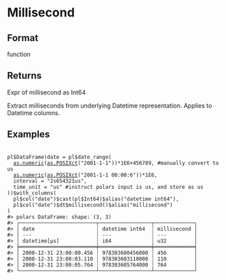 # Millisecond

## Format

function

## Returns

Expr of millisecond as Int64

Extract milliseconds from underlying Datetime representation. Applies to Datetime columns.

## Examples

<pre class='r-example'> <code> <span class='r-in'><span></span></span>
<span class='r-in'><span><span class='va'>pl</span><span class='op'>$</span><span class='fu'>DataFrame</span><span class='op'>(</span>date <span class='op'>=</span> <span class='va'>pl</span><span class='op'>$</span><span class='fu'>date_range</span><span class='op'>(</span></span></span>
<span class='r-in'><span>  <span class='fu'><a href='https://rdrr.io/r/base/numeric.html'>as.numeric</a></span><span class='op'>(</span><span class='fu'><a href='https://rdrr.io/r/base/as.POSIXlt.html'>as.POSIXct</a></span><span class='op'>(</span><span class='st'>"2001-1-1"</span><span class='op'>)</span><span class='op'>)</span><span class='op'>*</span><span class='fl'>1E6</span><span class='op'>+</span><span class='fl'>456789</span>, <span class='co'>#manually convert to us</span></span></span>
<span class='r-in'><span>  <span class='fu'><a href='https://rdrr.io/r/base/numeric.html'>as.numeric</a></span><span class='op'>(</span><span class='fu'><a href='https://rdrr.io/r/base/as.POSIXlt.html'>as.POSIXct</a></span><span class='op'>(</span><span class='st'>"2001-1-1 00:00:6"</span><span class='op'>)</span><span class='op'>)</span><span class='op'>*</span><span class='fl'>1E6</span>,</span></span>
<span class='r-in'><span>  interval <span class='op'>=</span> <span class='st'>"2s654321us"</span>,</span></span>
<span class='r-in'><span>  time_unit <span class='op'>=</span> <span class='st'>"us"</span> <span class='co'>#instruct polars input is us, and store as us</span></span></span>
<span class='r-in'><span><span class='op'>)</span><span class='op'>)</span><span class='op'>$</span><span class='fu'>with_columns</span><span class='op'>(</span></span></span>
<span class='r-in'><span>  <span class='va'>pl</span><span class='op'>$</span><span class='fu'>col</span><span class='op'>(</span><span class='st'>"date"</span><span class='op'>)</span><span class='op'>$</span><span class='fu'>cast</span><span class='op'>(</span><span class='va'>pl</span><span class='op'>$</span><span class='va'>Int64</span><span class='op'>)</span><span class='op'>$</span><span class='fu'>alias</span><span class='op'>(</span><span class='st'>"datetime int64"</span><span class='op'>)</span>,</span></span>
<span class='r-in'><span>  <span class='va'>pl</span><span class='op'>$</span><span class='fu'>col</span><span class='op'>(</span><span class='st'>"date"</span><span class='op'>)</span><span class='op'>$</span><span class='va'>dt</span><span class='op'>$</span><span class='fu'>millisecond</span><span class='op'>(</span><span class='op'>)</span><span class='op'>$</span><span class='fu'>alias</span><span class='op'>(</span><span class='st'>"millisecond"</span><span class='op'>)</span></span></span>
<span class='r-in'><span><span class='op'>)</span></span></span>
<span class='r-out co'><span class='r-pr'>#&gt;</span> polars DataFrame: shape: (3, 3)</span>
<span class='r-out co'><span class='r-pr'>#&gt;</span> ┌─────────────────────────┬─────────────────┬─────────────┐</span>
<span class='r-out co'><span class='r-pr'>#&gt;</span> │ date                    ┆ datetime int64  ┆ millisecond │</span>
<span class='r-out co'><span class='r-pr'>#&gt;</span> │ ---                     ┆ ---             ┆ ---         │</span>
<span class='r-out co'><span class='r-pr'>#&gt;</span> │ datetime[μs]            ┆ i64             ┆ u32         │</span>
<span class='r-out co'><span class='r-pr'>#&gt;</span> ╞═════════════════════════╪═════════════════╪═════════════╡</span>
<span class='r-out co'><span class='r-pr'>#&gt;</span> │ 2000-12-31 23:00:00.456 ┆ 978303600456000 ┆ 456         │</span>
<span class='r-out co'><span class='r-pr'>#&gt;</span> │ 2000-12-31 23:00:03.110 ┆ 978303603110000 ┆ 110         │</span>
<span class='r-out co'><span class='r-pr'>#&gt;</span> │ 2000-12-31 23:00:05.764 ┆ 978303605764000 ┆ 764         │</span>
<span class='r-out co'><span class='r-pr'>#&gt;</span> └─────────────────────────┴─────────────────┴─────────────┘</span>
 </code></pre>